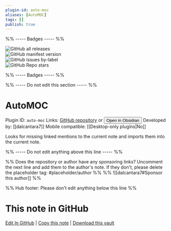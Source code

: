 ```yaml
---
plugin-id: auto-moc
aliases: [AutoMOC]
tags: []
publish: true
---
```


%% ----- Badges ----- %%

![GitHub all releases](https://img.shields.io/github/downloads/dalcantara7/obsidian-auto-moc/total?color=573E7A&logo=github&style=for-the-badge)  
![GitHub manifest version](https://img.shields.io/github/manifest-json/v/dalcantara7/obsidian-auto-moc?color=573E7A&logo=github&style=for-the-badge)  
![GitHub issues by-label](https://img.shields.io/github/issues/dalcantara7/obsidian-auto-moc/help%20wanted?color=573E7A&logo=github&style=for-the-badge)  
![GitHub Repo stars](https://img.shields.io/github/stars/dalcantara7/obsidian-auto-moc?color=573E7A&logo=github&style=for-the-badge)

%% ----- Badges ----- %%

%% ----- Do not edit this section ----- %%

# AutoMOC

Plugin ID: `auto-moc`
Links: [GitHub repository](https://github.com/dalcantara7/obsidian-auto-moc) or [<button id=HH>Open in Obsidian</button>](obsidian://show-plugin?id=auto-moc)
Developed by: [[dalcantara7]]
Mobile compatible: [[Desktop-only plugins|No]]

Looks for missing linked mentions to the current note and imports them into the current note.

%% ----- Do not edit anything above this line ----- %%

%% Does the repository or author have any sponsoring links? Uncomment the next line and add them to the author's note. If they don't, please delete the placeholder tag: #placeholder/author %%
%% ![[dalcantara7#Sponsor this author]] %%

%% Hub footer: Please don't edit anything below this line %%

# This note in GitHub

<span class="git-footer">[Edit In GitHub](https://github.dev/obsidian-community/obsidian-hub/blob/main/02%20-%20Community%20Expansions/02.05%20All%20Community%20Expansions/Plugins/auto-moc.md "git-hub-edit-note") | [Copy this note](https://raw.githubusercontent.com/obsidian-community/obsidian-hub/main/02%20-%20Community%20Expansions/02.05%20All%20Community%20Expansions/Plugins/auto-moc.md "git-hub-copy-note") | [Download this vault](https://github.com/obsidian-community/obsidian-hub/archive/refs/heads/main.zip "git-hub-download-vault") </span>
